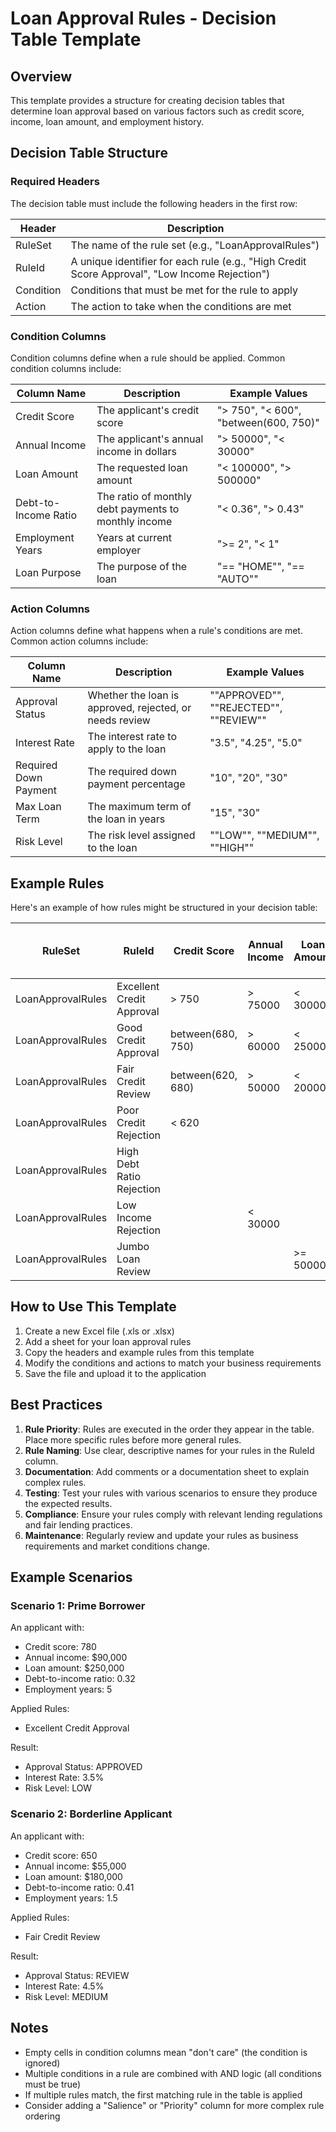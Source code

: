 # Loan Approval Rules - Decision Table Template

## Overview

This template provides a structure for creating decision tables that determine loan approval based on various factors such as credit score, income, loan amount, and employment history.

## Decision Table Structure

### Required Headers

The decision table must include the following headers in the first row:

| Header | Description |
|--------|-------------|
| RuleSet | The name of the rule set (e.g., "LoanApprovalRules") |
| RuleId | A unique identifier for each rule (e.g., "High Credit Score Approval", "Low Income Rejection") |
| Condition | Conditions that must be met for the rule to apply |
| Action | The action to take when the conditions are met |

### Condition Columns

Condition columns define when a rule should be applied. Common condition columns include:

| Column Name | Description | Example Values |
|-------------|-------------|----------------|
| Credit Score | The applicant's credit score | "> 750", "< 600", "between(600, 750)" |
| Annual Income | The applicant's annual income in dollars | "> 50000", "< 30000" |
| Loan Amount | The requested loan amount | "< 100000", "> 500000" |
| Debt-to-Income Ratio | The ratio of monthly debt payments to monthly income | "< 0.36", "> 0.43" |
| Employment Years | Years at current employer | ">= 2", "< 1" |
| Loan Purpose | The purpose of the loan | "== \"HOME\"", "== \"AUTO\"" |

### Action Columns

Action columns define what happens when a rule's conditions are met. Common action columns include:

| Column Name | Description | Example Values |
|-------------|-------------|----------------|
| Approval Status | Whether the loan is approved, rejected, or needs review | "\"APPROVED\"", "\"REJECTED\"", "\"REVIEW\"" |
| Interest Rate | The interest rate to apply to the loan | "3.5", "4.25", "5.0" |
| Required Down Payment | The required down payment percentage | "10", "20", "30" |
| Max Loan Term | The maximum term of the loan in years | "15", "30" |
| Risk Level | The risk level assigned to the loan | "\"LOW\"", "\"MEDIUM\"", "\"HIGH\"" |

## Example Rules

Here's an example of how rules might be structured in your decision table:

| RuleSet | RuleId | Credit Score | Annual Income | Loan Amount | Debt-to-Income Ratio | Employment Years | Approval Status | Interest Rate | Risk Level |
|---------|--------|--------------|---------------|-------------|----------------------|------------------|-----------------|---------------|------------|
| LoanApprovalRules | Excellent Credit Approval | > 750 | > 75000 | < 300000 | < 0.36 | >= 2 | "APPROVED" | 3.5 | "LOW" |
| LoanApprovalRules | Good Credit Approval | between(680, 750) | > 60000 | < 250000 | < 0.40 | >= 2 | "APPROVED" | 4.0 | "LOW" |
| LoanApprovalRules | Fair Credit Review | between(620, 680) | > 50000 | < 200000 | < 0.43 | >= 1 | "REVIEW" | 4.5 | "MEDIUM" |
| LoanApprovalRules | Poor Credit Rejection | < 620 |  |  |  |  | "REJECTED" |  | "HIGH" |
| LoanApprovalRules | High Debt Ratio Rejection |  |  |  | >= 0.43 |  | "REJECTED" |  | "HIGH" |
| LoanApprovalRules | Low Income Rejection |  | < 30000 |  |  |  | "REJECTED" |  | "HIGH" |
| LoanApprovalRules | Jumbo Loan Review |  |  | >= 500000 |  |  | "REVIEW" |  | "MEDIUM" |

## How to Use This Template

1. Create a new Excel file (.xls or .xlsx)
2. Add a sheet for your loan approval rules
3. Copy the headers and example rules from this template
4. Modify the conditions and actions to match your business requirements
5. Save the file and upload it to the application

## Best Practices

1. **Rule Priority**: Rules are executed in the order they appear in the table. Place more specific rules before more general rules.
2. **Rule Naming**: Use clear, descriptive names for your rules in the RuleId column.
3. **Documentation**: Add comments or a documentation sheet to explain complex rules.
4. **Testing**: Test your rules with various scenarios to ensure they produce the expected results.
5. **Compliance**: Ensure your rules comply with relevant lending regulations and fair lending practices.
6. **Maintenance**: Regularly review and update your rules as business requirements and market conditions change.

## Example Scenarios

### Scenario 1: Prime Borrower

An applicant with:
- Credit score: 780
- Annual income: $90,000
- Loan amount: $250,000
- Debt-to-income ratio: 0.32
- Employment years: 5

Applied Rules:
- Excellent Credit Approval

Result:
- Approval Status: APPROVED
- Interest Rate: 3.5%
- Risk Level: LOW

### Scenario 2: Borderline Applicant

An applicant with:
- Credit score: 650
- Annual income: $55,000
- Loan amount: $180,000
- Debt-to-income ratio: 0.41
- Employment years: 1.5

Applied Rules:
- Fair Credit Review

Result:
- Approval Status: REVIEW
- Interest Rate: 4.5%
- Risk Level: MEDIUM

## Notes

- Empty cells in condition columns mean "don't care" (the condition is ignored)
- Multiple conditions in a rule are combined with AND logic (all conditions must be true)
- If multiple rules match, the first matching rule in the table is applied
- Consider adding a "Salience" or "Priority" column for more complex rule ordering